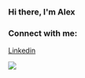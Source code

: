 ### Hi there, I'm Alex  




### Connect with me:
[Linkedin](https://www.linkedin.com/in/alexander-mehta-b97659220/)



![](https://komarev.com/ghpvc/?username=alexmehta&style=flat-square)
